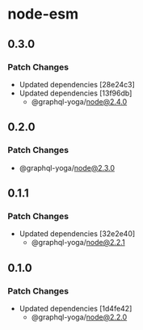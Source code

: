 # node-esm

## 0.3.0

### Patch Changes

- Updated dependencies [28e24c3]
- Updated dependencies [13f96db]
  - @graphql-yoga/node@2.4.0

## 0.2.0

### Patch Changes

- @graphql-yoga/node@2.3.0

## 0.1.1

### Patch Changes

- Updated dependencies [32e2e40]
  - @graphql-yoga/node@2.2.1

## 0.1.0

### Patch Changes

- Updated dependencies [1d4fe42]
  - @graphql-yoga/node@2.2.0
